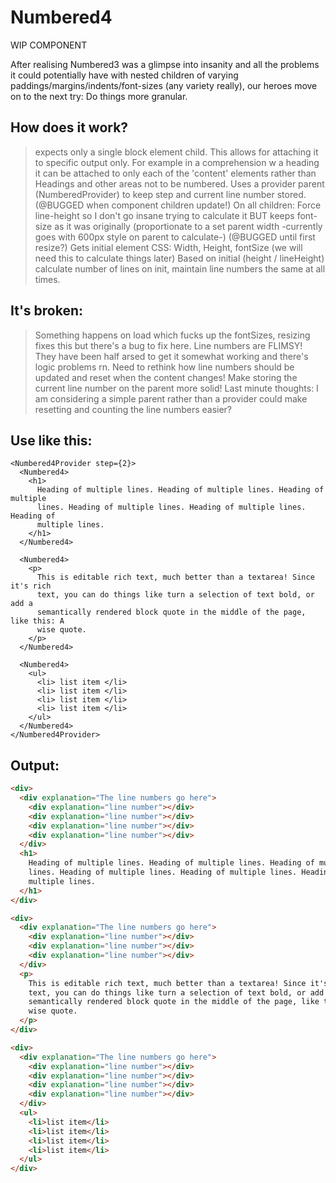 # Numbered4

WIP COMPONENT

After realising Numbered3 was a glimpse into insanity and all the problems it could potentially have with nested children of varying paddings/margins/indents/font-sizes (any variety really), our heroes move on to the next try: Do things more granular.

## How does it work?

> <Numbered4 /> expects only a single block element child. This allows for attaching it to specific output only. For example in a comprehension w a heading it can be attached to only each of the 'content' elements rather than Headings and other areas not to be numbered.
> Uses a provider parent (NumberedProvider) to keep step and current line number stored. (@BUGGED when component children update!)
> On all children: Force line-height so I don't go insane trying to calculate it BUT keeps font-size as it was originally (proportionate to a set parent width -currently goes with 600px style on parent to calculate-) (@BUGGED until first resize?)
> Gets initial element CSS: Width, Height, fontSize (we will need this to calculate things later)
> Based on initial (height / lineHeight) calculate number of lines on init, maintain line numbers the same at all times.

## It's broken:

> Something happens on load which fucks up the fontSizes, resizing fixes this but there's a bug to fix here.
> Line numbers are FLIMSY! They have been half arsed to get it somewhat working and there's logic problems rn. Need to rethink how line numbers should be updated and reset when the content changes! Make storing the current line number on the parent more solid!
> Last minute thoughts: I am considering a simple parent rather than a provider could make resetting and counting the line numbers easier?

## Use like this:

```tsx
<Numbered4Provider step={2}>
  <Numbered4>
    <h1>
      Heading of multiple lines. Heading of multiple lines. Heading of multiple
      lines. Heading of multiple lines. Heading of multiple lines. Heading of
      multiple lines.
    </h1>
  </Numbered4>

  <Numbered4>
    <p>
      This is editable rich text, much better than a textarea! Since it's rich
      text, you can do things like turn a selection of text bold, or add a
      semantically rendered block quote in the middle of the page, like this: A
      wise quote.
    </p>
  </Numbered4>

  <Numbered4>
    <ul>
      <li> list item </li>
      <li> list item </li>
      <li> list item </li>
      <li> list item </li>
    </ul>
  </Numbered4>
</Numbered4Provider>
```

## Output:

```html
<div>
  <div explanation="The line numbers go here">
    <div explanation="line number"></div>
    <div explanation="line number"></div>
    <div explanation="line number"></div>
    <div explanation="line number"></div>
  </div>
  <h1>
    Heading of multiple lines. Heading of multiple lines. Heading of multiple
    lines. Heading of multiple lines. Heading of multiple lines. Heading of
    multiple lines.
  </h1>
</div>

<div>
  <div explanation="The line numbers go here">
    <div explanation="line number"></div>
    <div explanation="line number"></div>
    <div explanation="line number"></div>
  </div>
  <p>
    This is editable rich text, much better than a textarea! Since it's rich
    text, you can do things like turn a selection of text bold, or add a
    semantically rendered block quote in the middle of the page, like this: A
    wise quote.
  </p>
</div>

<div>
  <div explanation="The line numbers go here">
    <div explanation="line number"></div>
    <div explanation="line number"></div>
    <div explanation="line number"></div>
    <div explanation="line number"></div>
  </div>
  <ul>
    <li>list item</li>
    <li>list item</li>
    <li>list item</li>
    <li>list item</li>
  </ul>
</div>
```

